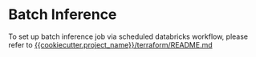 # Batch Inference
To set up batch inference job via scheduled databricks workflow, please refer to [{{cookiecutter.project_name}}/terraform/README.md](../../terraform/README.md#setting-up-batch-inference-job)
